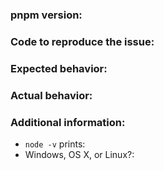 <!--
**Please only file bugs/feature requests for pnpm here.**

If you have a question that is not answered in the FAQ section of the README
then it is best to post your question on StackOverflow under the pnpm tag:
https://stackoverflow.com/questions/tagged/pnpm
or ask it in our Discord chatroom:
https://discord.gg/mThkzAT

If your issue is a bug, please follow the format below:
-->

### pnpm version:

### Code to reproduce the issue:

<!--
If there was a fatal error also include a gist of your node_modules/.pnpm-debug.log file.
-->

### Expected behavior:

### Actual behavior:

### Additional information:

 - `node -v` prints:
 - Windows, OS X, or Linux?:
